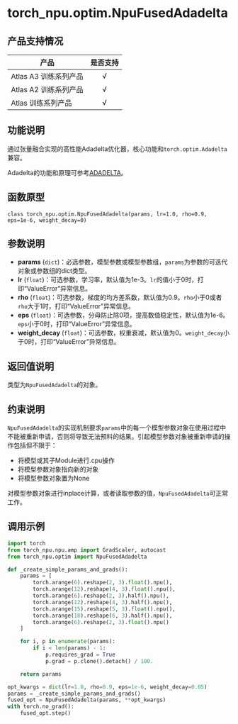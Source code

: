 # torch_npu.optim.NpuFusedAdadelta

## 产品支持情况

| 产品                                                         | 是否支持 |
| ------------------------------------------------------------ | :------: |
|<term>Atlas A3 训练系列产品</term>            |    √     |
|<term>Atlas A2 训练系列产品</term>  | √   |
|<term>Atlas 训练系列产品</term>                                       |    √     |

## 功能说明

通过张量融合实现的高性能Adadelta优化器，核心功能和`torch.optim.Adadelta`兼容。

Adadelta的功能和原理可参考[ADADELTA](https://pytorch.org/docs/2.1/generated/torch.optim.Adadelta.html#adadelta)。

## 函数原型

```
class torch_npu.optim.NpuFusedAdadelta(params, lr=1.0, rho=0.9, eps=1e-6, weight_decay=0)
```


## 参数说明

- **params** (`dict`)：必选参数，模型参数或模型参数组，`params`为参数的可迭代对象或参数组的dict类型。
- **lr** (`float`)：可选参数，学习率，默认值为1e-3。`lr`的值小于0时，打印“ValueError”异常信息。
- **rho** (`float`)：可选参数，梯度的均方差系数，默认值为0.9。`rho`小于0或者`rho`大于1时，打印“ValueError”异常信息。
- **eps** (`float`)：可选参数，分母防止除0项，提高数值稳定性，默认值为1e-6。`eps`小于0时，打印“ValueError”异常信息。
- **weight_decay** (`float`)：可选参数，权重衰减，默认值为0。`weight_decay`小于0时，打印“ValueError”异常信息。


## 返回值说明

类型为`NpuFusedAdadelta`的对象。


## 约束说明

`NpuFusedAdadelta`的实现机制要求`params`中的每一个模型参数对象在使用过程中不能被重新申请，否则将导致无法预料的结果。引起模型参数对象被重新申请的操作包括但不限于：

- 将模型或其子Module进行.cpu操作
- 将模型参数对象指向新的对象
- 将模型参数对象置为None

对模型参数对象进行inplace计算，或者读取参数的值，`NpuFusedAdadelta`可正常工作。


## 调用示例

```python
import torch
from torch_npu.npu.amp import GradScaler, autocast
from torch_npu.optim import NpuFusedAdadelta 

def _create_simple_params_and_grads():
    params = [
        torch.arange(6).reshape(2, 3).float().npu(),
        torch.arange(12).reshape(4, 3).float().npu(),
        torch.arange(6).reshape(2, 3).half().npu(),
        torch.arange(12).reshape(4, 3).half().npu(),
        torch.arange(15).reshape(5, 3).float().npu(),
        torch.arange(18).reshape(6, 3).half().npu(),
        torch.arange(6).reshape(2, 3).float().npu()
    ]

    for i, p in enumerate(params):
        if i < len(params) - 1:
            p.requires_grad = True
            p.grad = p.clone().detach() / 100.

    return params

opt_kwargs = dict(lr=1.0, rho=0.9, eps=1e-6, weight_decay=0.05)
params = _create_simple_params_and_grads()
fused_opt = NpuFusedAdadelta(params, **opt_kwargs)
with torch.no_grad():
    fused_opt.step()
```

